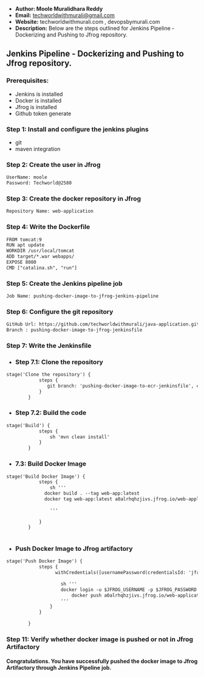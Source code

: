 + <b>Author: Moole Muralidhara Reddy</b></br>
+ <b>Email:</b> techworldwithmurali@gmail.com</br>
+ <b>Website:</b> techworldwithmurali.com , devopsbymurali.com</br>
+ <b>Description:</b> Below are the steps outlined for Jenkins Pipeline - Dockerizing and Pushing to Jfrog repository.</br>

## Jenkins Pipeline - Dockerizing and Pushing to Jfrog repository.

### Prerequisites:
  + Jenkins is installed
  + Docker is installed
  + Jfrog is installed
  + Github token generate

### Step 1: Install and configure the jenkins plugins
  + git
  + maven integration
  
### Step 2: Create the user in Jfrog
```xml
UserName: moole
Password: Techworld@2580
```
### Step 3: Create the docker repository in Jfrog
```xml
Repository Name: web-application
```
### Step 4: Write the Dockerfile
```xml
FROM tomcat:9
RUN apt update
WORKDIR /usr/local/tomcat
ADD target/*.war webapps/
EXPOSE 8080
CMD ["catalina.sh", "run"]
```
### Step 5: Create the Jenkins pipeline job
```xml
Job Name: pushing-docker-image-to-jfrog-jenkins-pipeline
```

### Step 6: Configure the git repository
```xml
GitHub Url: https://github.com/techworldwithmurali/java-application.git
Branch : pushing-docker-image-to-jfrog-jenkinsfile
```


### Step 7: Write the Jenkinsfile
  + ### Step 7.1: Clone the repository 
```xml
stage('Clone the repository') {
            steps {
               git branch: 'pushing-docker-image-to-ecr-jenkinsfile', credentialsId: 'Github_credentails', url: 'https://github.com/techworldwithmurali/java-application.git'
            }
        }
```
  + ### Step 7.2: Build the code
```xml
stage('Build') {
            steps {
                sh 'mvn clean install'
            }
        }
```
  + ### 7.3: Build Docker Image
```xml
stage('Build Docker Image') {
            steps {
                sh '''
              docker build . --tag web-app:latest
              docker tag web-app:latest a0alrhqhzjivs.jfrog.io/web-application/web-app:latest
                
                '''
                
            }
        }
   
```
+ ### Push Docker Image to Jfrog artifactory
```xml
stage('Push Docker Image') {
            steps {
                  withCredentials([usernamePassword(credentialsId: 'jfrog_crdenatils', passwordVariable: 'JFROG_PASSWORD', usernameVariable: 'JFROG_USERNAME')]) {
       
                    sh '''
                    docker login -u $JFROG_USERNAME -p $JFROG_PASSWORD a0alrhqhzjivs.jfrog.io
                        docker push a0alrhqhzjivs.jfrog.io/web-application/web-app:latest
                    '''
                }
            } 
            
        }
```


### Step 11: Verify whether docker image is pushed or not in Jfrog Artifactory

#### Congratulations. You have successfully pushed the docker image to Jfrog Artifactory through Jenkins Pipeline job.
